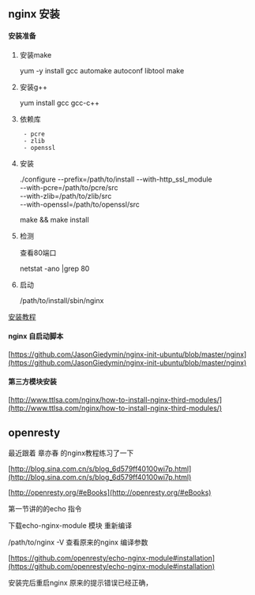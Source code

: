## nginx 安装

#### 安装准备

1. 安装make

	yum -y install gcc automake autoconf libtool make

2. 安装g++

	yum install gcc gcc-c++

3. 依赖库

		- pcre
		- zlib
		- openssl

4. 安装
	
	  ./configure --prefix=/path/to/install --with-http_ssl_module \
	  --with-pcre=/path/to/pcre/src \
	  --with-zlib=/path/to/zlib/src \
	  --with-openssl=/path/to/openssl/src

	  make && make install

5. 检测

	查看80端口

    netstat -ano |grep 80

6. 启动

	/path/to/install/sbin/nginx


[安装教程](http://www.nginx.cn/install)

#### nginx 自启动脚本

[https://github.com/JasonGiedymin/nginx-init-ubuntu/blob/master/nginx](https://github.com/JasonGiedymin/nginx-init-ubuntu/blob/master/nginx)

#### 第三方模块安装

[http://www.ttlsa.com/nginx/how-to-install-nginx-third-modules/](http://www.ttlsa.com/nginx/how-to-install-nginx-third-modules/)


## openresty

最近跟着 章亦春 的nginx教程练习了一下

[http://blog.sina.com.cn/s/blog_6d579ff40100wi7p.html](http://blog.sina.com.cn/s/blog_6d579ff40100wi7p.html)

[http://openresty.org/#eBooks](http://openresty.org/#eBooks)

第一节讲的的echo 指令

下载echo-nginx-module 模块 重新编译

/path/to/nginx -V 查看原来的nginx 编译参数

[https://github.com/openresty/echo-nginx-module#installation](https://github.com/openresty/echo-nginx-module#installation)

安装完后重启nginx 原来的提示错误已经正确，